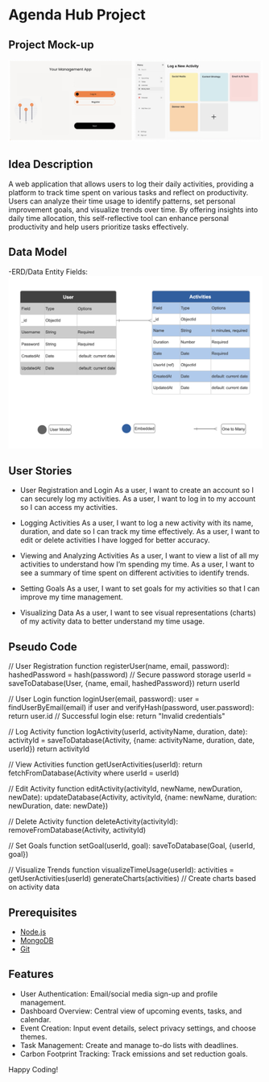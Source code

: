 # Agenda Hub Project

## Project Mock-up
![alt text](images/Mockup-.png)

## Idea Description
A web application that allows users to log their daily activities, providing a platform to track time spent on various tasks and reflect on productivity. Users can analyze their time usage to identify patterns, set personal improvement goals, and visualize trends over time. By offering insights into daily time allocation, this self-reflective tool can enhance personal productivity and help users prioritize tasks effectively.

## Data Model
-ERD/Data Entity Fields:
![alt text](<images/ERD diagram.png>)

## User Stories

- User Registration and Login
As a user, I want to create an account so I can securely log my activities.
As a user, I want to log in to my account so I can access my activities.

- Logging Activities
As a user, I want to log a new activity with its name, duration, and date so I can track my time effectively.
As a user, I want to edit or delete activities I have logged for better accuracy.

- Viewing and Analyzing Activities
As a user, I want to view a list of all my activities to understand how I’m spending my time.
As a user, I want to see a summary of time spent on different activities to identify trends.

- Setting Goals
As a user, I want to set goals for my activities so that I can improve my time management.

- Visualizing Data
As a user, I want to see visual representations (charts) of my activity data to better understand my time usage.

## Pseudo Code
// User Registration
function registerUser(name, email, password):
    hashedPassword = hash(password)  // Secure password storage
    userId = saveToDatabase(User, {name, email, hashedPassword})
    return userId

// User Login
function loginUser(email, password):
    user = findUserByEmail(email)
    if user and verifyHash(password, user.password):
        return user.id  // Successful login
    else:
        return "Invalid credentials"

// Log Activity
function logActivity(userId, activityName, duration, date):
    activityId = saveToDatabase(Activity, {name: activityName, duration, date, userId})
    return activityId

// View Activities
function getUserActivities(userId):
    return fetchFromDatabase(Activity where userId = userId)

// Edit Activity
function editActivity(activityId, newName, newDuration, newDate):
    updateDatabase(Activity, activityId, {name: newName, duration: newDuration, date: newDate})

// Delete Activity
function deleteActivity(activityId):
    removeFromDatabase(Activity, activityId)

// Set Goals
function setGoal(userId, goal):
    saveToDatabase(Goal, {userId, goal})

// Visualize Trends
function visualizeTimeUsage(userId):
    activities = getUserActivities(userId)
    generateCharts(activities)  // Create charts based on activity data

## Prerequisites
- [Node.js](https://nodejs.org/) 
- [MongoDB](https://www.mongodb.com/) 
- [Git](https://git-scm.com/) 


## Features
- User Authentication: Email/social media sign-up and profile management.
- Dashboard Overview: Central view of upcoming events, tasks, and calendar.
- Event Creation: Input event details, select privacy settings, and choose themes.
- Task Management: Create and manage to-do lists with deadlines.
- Carbon Footprint Tracking: Track emissions and set reduction goals.





Happy Coding!
